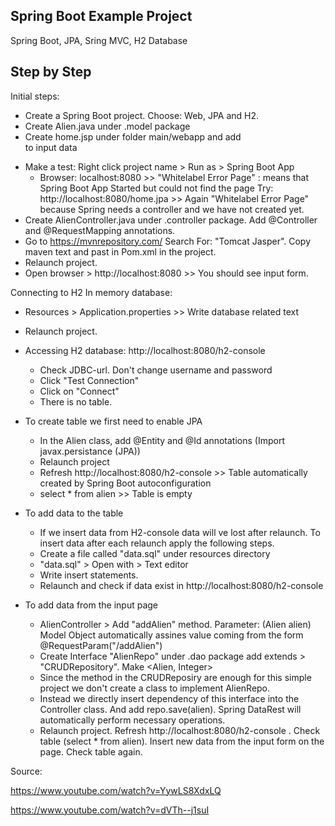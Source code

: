 Spring Boot Example Project
-----------------------------

Spring Boot, JPA, Sring MVC, H2 Database 

Step by Step
---------------------------
Initial steps:
- Create a Spring Boot project. Choose: Web, JPA and H2.
- Create Alien.java under .model package
- Create home.jsp under folder main/webapp and add <form action="addAlien"> to input data
- Make a test: Right click project name > Run as > Spring Boot App
  - Browser: localhost:8080  >> "Whitelabel Error Page" : means that Spring Boot App Started but could not find the page
    Try: http://localhost:8080/home.jpa >> Again "Whitelabel Error Page" because Spring needs a controller and we have not created yet.
- Create AlienController.java under .controller package. Add @Controller and @RequestMapping annotations.
- Go to https://mvnrepository.com/  Search For: "Tomcat Jasper". Copy maven text and past in Pom.xml in the project. 
- Relaunch project. 
- Open browser > http://localhost:8080 >> You should see input form.

Connecting to H2 In memory database:
- Resources > Application.properties >> Write database related text
- Relaunch project. 
- Accessing H2 database: http://localhost:8080/h2-console
  - Check JDBC-url. Don't change username and password
  - Click "Test Connection"
  - Click on "Connect"
  - There is no table. 
  
- To create table we first need to enable JPA
    - In the Alien class, add @Entity and @Id annotations (Import javax.persistance (JPA))
    - Relaunch project
    - Refresh http://localhost:8080/h2-console >> Table automatically created by Spring Boot autoconfiguration
    - select * from alien >> Table is empty
    
- To add data to the table
    - If we insert data from H2-console data will ve lost after relaunch. To insert data after each relaunch apply the following steps.
    - Create a file called "data.sql" under resources directory
    - "data.sql" > Open with > Text editor
    - Write insert statements.
    - Relaunch and check if data exist in http://localhost:8080/h2-console
    
- To add data from the input page
    - AlienController > Add "addAlien" method. Parameter: (Alien alien) Model Object automatically assines value coming from the form  @RequestParam("/addAlien")
    - Create Interface "AlienRepo" under .dao package add extends > "CRUDRepository". Make <Alien, Integer>
    - Since the method in the CRUDReposiry are enough for this simple project we don't create a class to implement AlienRepo. 
    - Instead we directly insert dependency of this interface into the Controller class. And add repo.save(alien). Spring DataRest will automatically perform necessary operations.
    - Relaunch project. Refresh http://localhost:8080/h2-console . Check table (select * from alien). Insert new data from the input form on the page. Check table again.
    
    
Source: 

https://www.youtube.com/watch?v=YywLS8XdxLQ

https://www.youtube.com/watch?v=dVTh--j1suI
